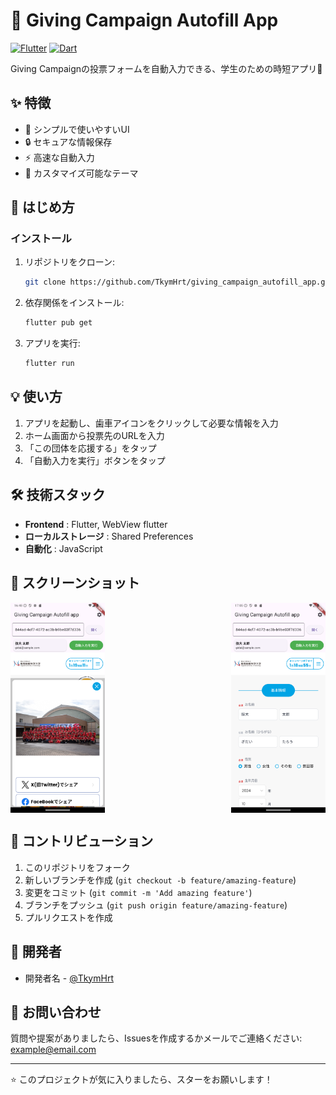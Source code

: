 # 📱 Giving Campaign Autofill App

[![Flutter](https://img.shields.io/badge/Flutter-02569B?style=for-the-badge&logo=flutter&logoColor=white)](https://flutter.dev/)
[![Dart](https://img.shields.io/badge/Dart-0175C2?style=for-the-badge&logo=dart&logoColor=white)](https://dart.dev/)

Giving Campaignの投票フォームを自動入力できる、学生のための時短アプリ🚀

## ✨ 特徴

- 💫 シンプルで使いやすいUI
- 🔒 セキュアな情報保存
- ⚡️ 高速な自動入力
- 🎨 カスタマイズ可能なテーマ

## 🚀 はじめ方

### インストール

1. リポジトリをクローン:
    ```bash
    git clone https://github.com/TkymHrt/giving_campaign_autofill_app.git
    ```

2. 依存関係をインストール:
    ```bash
    flutter pub get
    ```

3. アプリを実行:
    ```bash
    flutter run
    ```

## 💡 使い方

1. アプリを起動し、歯車アイコンをクリックして必要な情報を入力
2. ホーム画面から投票先のURLを入力
3. 「この団体を応援する」をタップ
4. 「自動入力を実行」ボタンをタップ

## 🛠️ 技術スタック

- **Frontend** : Flutter, WebView flutter
- **ローカルストレージ** : Shared Preferences
- **自動化** : JavaScript

## 📸 スクリーンショット

<div style="display: flex; justify-content: space-between;">
    <img src="assets/screenshot/Screenshot_20241019_015001.png" alt="ホーム画面" width="30%"/>
    <img src="assets/screenshot/Screenshot_20241019_020529.png" alt="入力済みフォーム画面" width="30%"/>
</div>

## 🤝 コントリビューション

1. このリポジトリをフォーク
2. 新しいブランチを作成 (`git checkout -b feature/amazing-feature`)
3. 変更をコミット (`git commit -m 'Add amazing feature'`)
4. ブランチをプッシュ (`git push origin feature/amazing-feature`)
5. プルリクエストを作成

## 👥 開発者

- 開発者名 - [@TkymHrt](https://github.com/TkymHrt)

## 📮 お問い合わせ

質問や提案がありましたら、Issuesを作成するかメールでご連絡ください:
example@email.com

---

⭐️ このプロジェクトが気に入りましたら、スターをお願いします！